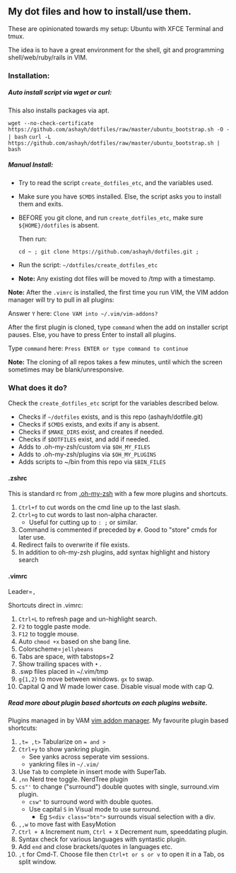 ## My dot files and how to install/use them.
 These are opinionated towards my setup: Ubuntu with XFCE Terminal and tmux. 

 The idea is to have a great environment for the shell, git and programming shell/web/ruby/rails in VIM.


### Installation:

##### Auto install script via wget or curl:
This also installs packages via apt.

`wget --no-check-certificate https://github.com/ashayh/dotfiles/raw/master/ubuntu_bootstrap.sh -O - | bash`
`curl -L https://github.com/ashayh/dotfiles/raw/master/ubuntu_bootstrap.sh | bash`

##### Manual Install:
* Try to read the script `create_dotfiles_etc`, and the variables used.
* Make sure you have `$CMDS` installed.
  Else, the script asks you to install them and exits.

* BEFORE you git clone,  and run `create_dotfiles_etc`,
  make sure `${HOME}/dotfiles` is absent.

  Then run:

  `cd ~ ; git clone https://github.com/ashayh/dotfiles.git ;`
* Run the script: `~/dotfiles/create_dotfiles_etc`
* **Note:** Any existing dot files will be moved to /tmp with a timestamp.

**Note:** After the `.vimrc` is installed, the first time you run VIM,
  the VIM addon manager will try to pull in all plugins:

  Answer `Y` here:
  `Clone VAM into ~/.vim/vim-addons?`

  After the first plugin is cloned, type `command` when the add on installer script pauses.
  Else, you have to press Enter to install all plugins.

  Type `command` here:
  `Press ENTER or type command to continue`

  **Note:** The cloning of all repos takes a few minutes, until which the screen sometimes may be blank/unresponsive.

### What does it do?
 Check the `create_dotfiles_etc` script for the variables described below.

* Checks if `~/dotfiles` exists, and is this repo (ashayh/dotfile.git)
* Checks if `$CMDS` exists, and exits if any is absent.
* Checks if `$MAKE_DIRS` exist, and creates if needed.
* Checks if `$DOTFILES` exist, and add if needed.
* Adds to .oh-my-zsh/custom via `$OH_MY_FILES`
* Adds to .oh-my-zsh/plugins via `$OH_MY_PLUGINS`
* Adds scripts to ~/bin from this repo via `$BIN_FILES`

#### .zshrc
This is standard rc from [.oh-my-zsh](https://github.com/robbyrussell/oh-my-zsh) with a few more plugins and shortcuts.

1. `Ctrl+f` to cut words on the cmd line up to the last slash.
2. `Ctrl+g` to cut words to last non-alpha character.
    * Useful for cutting up to `: ;` or similar.
3. Command is commented if preceded by `#`. Good to "store" cmds for later use.
4. Redirect fails to overwrite if file exists.
5. In addition to oh-my-zsh plugins, add syntax highlight and history search


#### .vimrc
Leader=`,`

Shortcuts direct in .vimrc:

1. `Ctrl+L` to refresh page and un-highlight search.
2. `F2` to toggle paste mode.
3. `F12` to toggle mouse.
4. Auto `chmod +x` based on she bang line.
5. Colorscheme=`jellybeans`
6. Tabs are space, with tabstops=2
7. Show trailing spaces with `•` .
8. .swp files placed in ~/.vim/tmp
9. `g{1,2}` to move between windows. `gx` to swap.
10. Capital Q and W made lower case. Disable visual mode with cap Q.

##### Read more about plugin based shortcuts on each plugins website.
Plugins managed in by VAM [vim addon manager](https://github.com/MarcWeber/vim-addon-manager.git).
My favourite plugin based shortcuts:

1. `,t= ,t>` Tabularize on `= and >`
2. `Ctrl+y` to show yankring plugin.
    * See yanks across seperate vim sessions.
    * yankring files in `~/.vim/`
3. Use `Tab` to complete in insert mode with SuperTab.
4. `,nn` Nerd tree toggle. NerdTree plugin
5. `cs"'` to change ("surround") double quotes with single, surround.vim plugin.
    * `csw"` to surround word with double quotes.
    * Use capital `S` in Visual mode to use surround.
      * Eg `S<div class="btn">` surrounds visual selection with a div.
5. `,,w` to move fast with EasyMotion
7. `Ctrl + A`  Increment num, `Ctrl + X` Decrement num, speeddating plugin.
8. Syntax check for various languages with syntastic plugin.
9. Add `end` and close brackets/quotes in languages etc.
10. `,t` for Cmd-T. Choose file then `Ctrl+t or s or v` to open it in a Tab, os split window.
